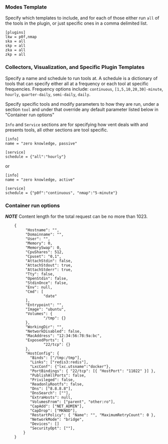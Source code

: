 ### Modes Template

Specify which templates to include, and for each of those either run `all` of
the tools in the plugin, or just specific ones in a comma delimited list.

```
[plugins]
lkw = p0f,nmap
ska = all
skp = all
zka = all
zkp = all
```

### Collectors, Visualization, and Specific Plugin Templates

Specify a name and schedule to run tools at.  A schedule is a dictionary of
tools that can specify either all at a frequency or each tool at specific
frequencies.  Frequency options include: `continuous`, `[1,5,10,20,30]-minute`,
`hourly`, `quarter-daily`, `semi-daily`, `daily`.

Specify specific tools and modify parameters to how they are run, under a
section `tool` and under that override any default parameter listed below in
"Container run options"

`Info` and `Service` sections are for specifying how vent deals with and
presents tools, all other sections are tool specific.

```
[info]
name = "zero knowledge, passive"

[service]
schedule = {"all":"hourly"}
```

or

```
[info]
name = "zero knowledge, active"

[service]
schedule = {"p0f":"continuous", "nmap":"5-minute"}
```

### Container run options

***NOTE*** Content length for the total request can be no more than 1023.

```
    {
         "Hostname": "",
         "Domainname": "",
         "User": "",
         "Memory": 0,
         "MemorySwap": 0,
         "CpuShares": 512,
         "Cpuset": "0,1",
         "AttachStdin": false,
         "AttachStdout": true,
         "AttachStderr": true,
         "Tty": false,
         "OpenStdin": false,
         "StdinOnce": false,
         "Env": null,
         "Cmd": [
                 "date"
         ],
         "Entrypoint": "",
         "Image": "ubuntu",
         "Volumes": {
                 "/tmp": {}
         },
         "WorkingDir": "",
         "NetworkDisabled": false,
         "MacAddress": "12:34:56:78:9a:bc",
         "ExposedPorts": {
                 "22/tcp": {}
         },
         "HostConfig": {
           "Binds": ["/tmp:/tmp"],
           "Links": ["redis3:redis"],
           "LxcConf": {"lxc.utsname":"docker"},
           "PortBindings": { "22/tcp": [{ "HostPort": "11022" }] },
           "PublishAllPorts": false,
           "Privileged": false,
           "ReadonlyRootfs": false,
           "Dns": ["8.8.8.8"],
           "DnsSearch": [""],
           "ExtraHosts": null,
           "VolumesFrom": ["parent", "other:ro"],
           "CapAdd": ["NET_ADMIN"],
           "CapDrop": ["MKNOD"],
           "RestartPolicy": { "Name": "", "MaximumRetryCount": 0 },
           "NetworkMode": "bridge",
           "Devices": []
           "SecurityOpt": [""],
        }
    }
```
